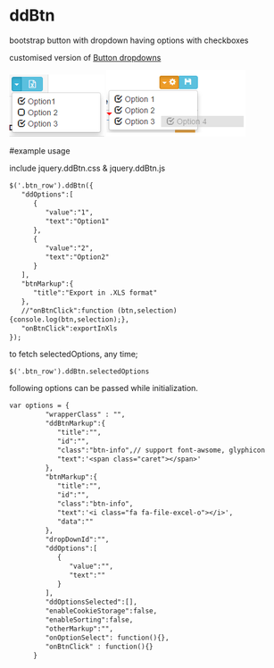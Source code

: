 # ddBtn
bootstrap button with dropdown having options with checkboxes

customised version of [Button dropdowns](http://getbootstrap.com/components/#btn-dropdowns)

![example1.png](/docs/example1.png) ![example2.png](/docs/example2.png)


#example usage

include
jquery.ddBtn.css &
jquery.ddBtn.js

```
$('.btn_row').ddBtn({
   "ddOptions":[
      {
         "value":"1",
         "text":"Option1"
      },
      {
         "value":"2",
         "text":"Option2"
      }
   ],
   "btnMarkup":{
      "title":"Export in .XLS format"
   },
   //"onBtnClick":function (btn,selection){console.log(btn,selection);},
   "onBtnClick":exportInXls
});
```

to fetch selectedOptions, any time; 
```
$('.btn_row').ddBtn.selectedOptions
```

following options can be passed while initialization.
```
var options = {
         "wrapperClass" : "",
         "ddBtnMarkup":{
            "title":"",
            "id":"",
            "class":"btn-info",// support font-awsome, glyphicon
            "text":'<span class="caret"></span>'
         },
         "btnMarkup":{
            "title":"",
            "id":"",
            "class":"btn-info",
            "text":'<i class="fa fa-file-excel-o"></i>',
            "data":""
         },
         "dropDownId":"",
         "ddOptions":[
            {
               "value":"",
               "text":""
            }
         ],
         "ddOptionsSelected":[],
         "enableCookieStorage":false,
         "enableSorting":false,
         "otherMarkup":"",
         "onOptionSelect": function(){},
         "onBtnClick" : function(){}
      }
```	  
